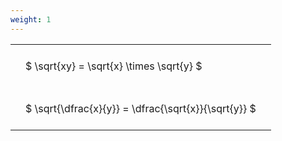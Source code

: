 ```yaml
---
weight: 1
---
```


<style type="text/css">
#T_d8aeb th.col_heading {
  text-align: left;
  font-size: 1em;
}
#T_d8aeb td {
  text-align: left;
  font-size: 1em;
  padding: 1.5em;
}
</style>
<table id="T_d8aeb">
  <thead>
  </thead>
  <tbody>
    <tr>
      <td id="T_d8aeb_row0_col0" class="data row0 col0" >$ \sqrt{xy} = \sqrt{x} \times \sqrt{y} $</td>
    </tr>
    <tr>
      <td id="T_d8aeb_row1_col0" class="data row1 col0" >$ \sqrt{\dfrac{x}{y}} = \dfrac{\sqrt{x}}{\sqrt{y}} $</td>
    </tr>
  </tbody>
</table>
